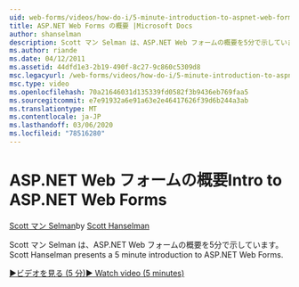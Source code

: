 ```yaml
---
uid: web-forms/videos/how-do-i/5-minute-introduction-to-aspnet-web-forms
title: ASP.NET Web Forms の概要 |Microsoft Docs
author: shanselman
description: Scott マン Selman は、ASP.NET Web フォームの概要を5分で示しています。
ms.author: riande
ms.date: 04/12/2011
ms.assetid: 44dfd1e3-2b19-490f-8c27-9c860c5309d8
msc.legacyurl: /web-forms/videos/how-do-i/5-minute-introduction-to-aspnet-web-forms
msc.type: video
ms.openlocfilehash: 70a21646031d135339fd0582f3b9436eb769faa5
ms.sourcegitcommit: e7e91932a6e91a63e2e46417626f39d6b244a3ab
ms.translationtype: MT
ms.contentlocale: ja-JP
ms.lasthandoff: 03/06/2020
ms.locfileid: "78516280"
---
```

# <a name="intro-to-aspnet-web-forms"></a><span data-ttu-id="9011b-103">ASP.NET Web フォームの概要</span><span class="sxs-lookup"><span data-stu-id="9011b-103">Intro to ASP.NET Web Forms</span></span>

<span data-ttu-id="9011b-104">[Scott マン Selman](https://github.com/shanselman)</span><span class="sxs-lookup"><span data-stu-id="9011b-104">by [Scott Hanselman](https://github.com/shanselman)</span></span>

<span data-ttu-id="9011b-105">Scott マン Selman は、ASP.NET Web フォームの概要を5分で示しています。</span><span class="sxs-lookup"><span data-stu-id="9011b-105">Scott Hanselman presents a 5 minute introduction to ASP.NET Web Forms.</span></span>

[<span data-ttu-id="9011b-106">&#9654;ビデオを見る (5 分)</span><span class="sxs-lookup"><span data-stu-id="9011b-106">&#9654; Watch video (5 minutes)</span></span>](https://channel9.msdn.com/Blogs/ASP-NET-Site-Videos/5-minute-introduction-to-aspnet-web-forms)

